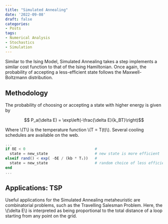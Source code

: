 ```yaml
---
title: "Simulated Annealing"
date: '2022-09-08'
draft: false
categories: 
- Posts
tags: 
- Numerical Analysis
- Stochastics
- Simulation
---
```


Similar to the Ising Model, Simulated Annealing takes a step implements a similar cost function to that of the Ising Hamiltonian. Once again, the probability of accepting a less-efficient state follows the Maxwell-Boltzmann distribution.

## Methodology

The probability of choosing or accepting a state with higher energy is given by

$$ P_a(\delta E) = \exp\left(-\frac{\delta E}{k_BT}\right)$$

Where \\(T\\) is the temperature function \\(T = T(t)\\). Several cooling schedules are available on the web.

```julia
...
if δE < 0                               # 
  state = new_state                     # new state is more efficient
elseif rand() < exp( -δE / (kb * Tᵢ))   # 
  state = new_state                     # random choice of less efficient state
end
...
```

## Applications: TSP

Useful applications for the Simulated Annealing metaheuristic are combinatorial problems, such as the Travelling Salesman Problem. Here, the \\(\delta E\\) is interpreted as being proportional to the total distance of a loop starting from any point on the grid.

<!-- ![TSP GIF](feature.gif) -->
<!-- ![TSP GIF](/images/waves/wave_barriers.gif) -->